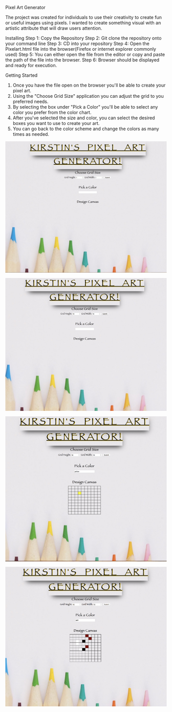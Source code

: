 
Pixel Art Generator

The project was created for individuals to use their creativity to create fun or useful images using pixels. I wanted to create something visual with an artistic attribute that will draw users attention.

Installing
Step 1: Copy the Repository
Step 2: Git clone the repository onto your command line
Step 3: CD into your repository
Step 4: Open the Pixelart.html file into the browser(Firefox or internet explorer commonly used)
Step 5: You can either open the file from the editor or copy and paste the path of the file into the browser.
Step 6: Browser should be displayed and ready for execution.

Getting Started
1. Once you have the file open on the browser you'll be able to create your pixel art.
2. Using the "Choose Grid Size" application you can adjust the grid to you preferred needs.
3. By selecting the box under "Pick a Color" you'll be able to select any color you prefer from the color chart.
4. After you've selected the size and color, you can select the desired boxes you want to use to create your art.
5. You can go back to the color scheme and change the colors as many times as needed.


![](images/pag1.png)

![](images/pag2.png)

![](images/pag3.png)

![](images/pag4.png)
